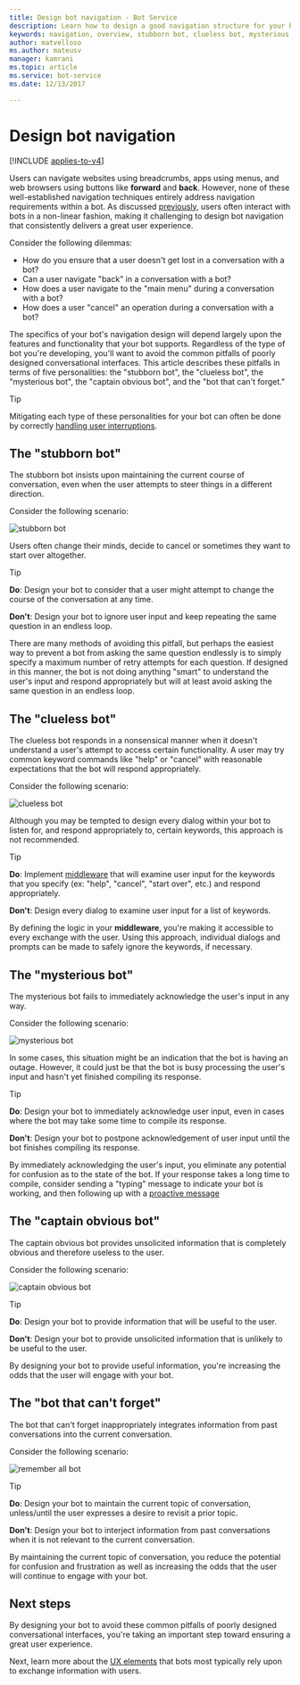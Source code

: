 ```yaml
---
title: Design bot navigation - Bot Service
description: Learn how to design a good navigation structure for your bot and how to avoid the most common navigation design errors.
keywords: navigation, overview, stubborn bot, clueless bot, mysterious bot, captain obvious bot, bot that can't forget
author: matvelloso
ms.author: mateusv
manager: kamrani
ms.topic: article
ms.service: bot-service
ms.date: 12/13/2017

---
```


# Design bot navigation

[!INCLUDE [applies-to-v4](includes/applies-to-v4-current.md)]

Users can navigate websites using breadcrumbs, apps using menus, and web browsers using buttons like **forward** and **back**. However, none of these well-established navigation techniques entirely address navigation requirements within a bot. As discussed [previously](~/bot-service-design-conversation-flow.md#handle-interruptions), users often interact with bots in a non-linear fashion, making it challenging to design bot navigation that consistently delivers a great user experience.

Consider the following dilemmas:

- How do you ensure that a user doesn't get lost in a conversation with a bot?
- Can a user navigate "back" in a conversation with a bot?
- How does a user navigate to the "main menu" during a conversation with a bot?
- How does a user "cancel" an operation during a conversation with a bot?

The specifics of your bot's navigation design will depend largely upon the features and functionality that your bot supports. Regardless of the type of bot you're developing, you'll want to avoid the common pitfalls of poorly designed conversational interfaces. This article describes these pitfalls in terms of five personalities: the "stubborn bot", the "clueless bot", the "mysterious bot", the "captain obvious bot", and the "bot that can't forget."

> [!TIP]
> Mitigating each type of these personalities for your bot can often be done by correctly [handling user interruptions](v4sdk/bot-builder-howto-handle-user-interrupt.md).

## The "stubborn bot"

The stubborn bot insists upon maintaining the current course of conversation,
even when the user attempts to steer things in a different direction.

Consider the following scenario:

![stubborn bot](~/media/bot-service-design-navigation/stubborn-bot-new.png)

Users often change their minds, decide to cancel or sometimes they want to start over altogether.

> [!TIP]
> <b>Do</b>: Design your bot to consider that a user might attempt to change the course of the conversation at any time.
>
> <b>Don't</b>: Design your bot to ignore user input and keep repeating the same question in an endless loop.

There are many methods of avoiding this pitfall, but perhaps the easiest way to prevent a bot from asking the same question endlessly is to simply specify a maximum number of retry attempts for each question. If designed in this manner, the bot is not doing anything "smart" to understand the user's input and respond appropriately but will at least avoid asking the same question in an endless loop.

## The "clueless bot"

The clueless bot responds in a nonsensical manner when it doesn't understand a user's attempt to access certain functionality. A user may try common keyword commands like "help" or "cancel" with reasonable expectations that the bot will respond appropriately.

Consider the following scenario:

![clueless bot](~/media/bot-service-design-navigation/clueless-bot.png)

Although you may be tempted to design every dialog within your bot to listen for, and respond appropriately to, certain keywords, this approach is not recommended.

> [!TIP]
> <b>Do</b>: Implement [middleware](v4sdk/bot-builder-create-middleware.md) that will examine user input for the keywords that you specify (ex: "help", "cancel", "start over", etc.) and respond appropriately.
>
> <b>Don't</b>: Design every dialog to examine user input for a list of keywords.

By defining the logic in your **middleware**, you're making it accessible to every exchange with the user. Using this approach, individual dialogs and prompts can be made to safely ignore the keywords, if necessary.

## The "mysterious bot"

The mysterious bot fails to immediately acknowledge the user's input in any way.

Consider the following scenario:

![mysterious bot](~/media/bot-service-design-navigation/mysterious-bot.png)

In some cases, this situation might be an indication that the bot is having an outage.
However, it could just be that the bot is busy processing the user's input and hasn't yet finished compiling its response.

> [!TIP]
> <b>Do</b>: Design your bot to immediately acknowledge user input, even in cases where the bot may take some time to compile its response.
>
> <b>Don't</b>: Design your bot to postpone acknowledgement of user input until the bot finishes compiling its response.

By immediately acknowledging the user's input, you eliminate any potential for confusion as to the state of the bot. If your response takes a long time to compile, consider sending a "typing" message to indicate your bot is working, and then following up with a [proactive message](v4sdk/bot-builder-howto-proactive-message.md)

## The "captain obvious bot"

The captain obvious bot provides unsolicited information that is completely obvious and therefore useless to the user.

Consider the following scenario:

![captain obvious bot](~/media/bot-service-design-navigation/captainobvious-bot.png)

> [!TIP]
> <b>Do</b>: Design your bot to provide information that will be useful to the user.
>
> <b>Don't</b>: Design your bot to provide unsolicited information that is unlikely to be useful to the user.

By designing your bot to provide useful information, you're increasing the odds that the user will engage with your bot.

## The "bot that can't forget"

The bot that can't forget inappropriately integrates information from past conversations into the current conversation.

Consider the following scenario:

![remember all bot](~/media/bot-service-design-navigation/rememberall-bot.png)

> [!TIP]
> <b>Do</b>: Design your bot to maintain the current topic of conversation, unless/until the user expresses a desire to revisit a prior topic.
>
> <b>Don't</b>: Design your bot to interject information from past conversations when it is not relevant to the current conversation.

By maintaining the current topic of conversation, you reduce the potential for confusion and frustration as well as increasing the odds that the user will continue to engage with your bot.

## Next steps

By designing your bot to avoid these common pitfalls of poorly designed conversational interfaces, you're taking an important step toward ensuring a great user experience.

Next, learn more about the [UX elements](~/bot-service-design-user-experience.md) that bots most typically rely upon to exchange information with users.
